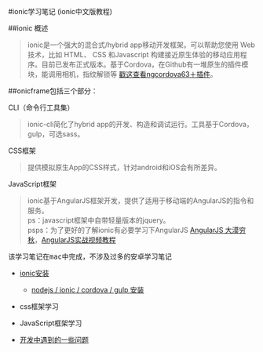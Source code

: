 #ionic学习笔记 (ionic中文版教程)



##ionic 概述
>ionic是一个强大的混合式/hybrid app移动开发框架。可以帮助您使用 Web 技术，比如 HTML、 CSS 和Javascript 构建接近原生体验的移动应用程序。目前已发布正式版本。基于Cordova，在Github有一堆原生的插件模块，能调用相机，指纹解锁等 [戳这查看ngcordova63＋插件](http://ngcordova.com)。

##onicframe包括三个部分：

CLI（命令行工具集）
>ionic-cli简化了hybrid app的开发、构造和调试运行。工具基于Cordova，gulp，可选sass。  

CSS框架
>提供模拟原生App的CSS样式，针对android和iOS会有所差异。     

JavaScript框架 
>ionic基于AngularJS框架开发，提供了适用于移动端的AngularJS的指令和服务。  
>ps：javascript框架中自带轻量版本的jquery。    
>psps：为了更好的了解ionic有必要学习下AngularJS [AngularJS 大漠穷秋](http://damoqiongqiu.iteye.com/category/287942)，[AngularJS实战视频教程](http://www.imooc.com/learn/156)

<pre>该学习笔记在mac中完成，不涉及过多的安卓学习笔记</pre>

*   [ionic安装](lesson1/lesson1.md)
   	*   [nodejs / ionic / cordova / gulp 安装](lesson1/lesson1.md)
   	
*   css框架学习

*   JavaScript框架学习
   
*   [开发中遇到的一些问题](question/question.md) 

















